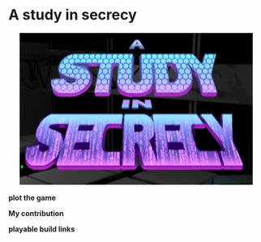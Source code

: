 # A study in secrecy

<p align="center">
  <img width="460" height="300" src="sslogo.png">
</p>

<b>plot the game </b>

<b>My contribution </b>

<b>playable build links</b>